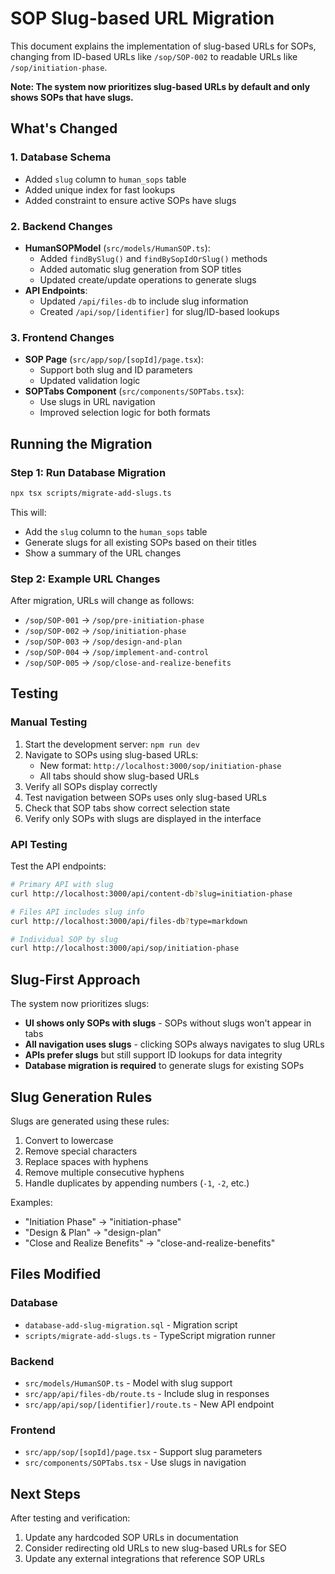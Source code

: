 # SOP Slug-based URL Migration

This document explains the implementation of slug-based URLs for SOPs, changing from ID-based URLs like `/sop/SOP-002` to readable URLs like `/sop/initiation-phase`. 

**Note: The system now prioritizes slug-based URLs by default and only shows SOPs that have slugs.**

## What's Changed

### 1. Database Schema
- Added `slug` column to `human_sops` table
- Added unique index for fast lookups
- Added constraint to ensure active SOPs have slugs

### 2. Backend Changes
- **HumanSOPModel** (`src/models/HumanSOP.ts`):
  - Added `findBySlug()` and `findBySopIdOrSlug()` methods
  - Added automatic slug generation from SOP titles
  - Updated create/update operations to generate slugs
- **API Endpoints**:
  - Updated `/api/files-db` to include slug information
  - Created `/api/sop/[identifier]` for slug/ID-based lookups

### 3. Frontend Changes
- **SOP Page** (`src/app/sop/[sopId]/page.tsx`):
  - Support both slug and ID parameters
  - Updated validation logic
- **SOPTabs Component** (`src/components/SOPTabs.tsx`):
  - Use slugs in URL navigation
  - Improved selection logic for both formats

## Running the Migration

### Step 1: Run Database Migration
```bash
npx tsx scripts/migrate-add-slugs.ts
```

This will:
- Add the `slug` column to the `human_sops` table
- Generate slugs for all existing SOPs based on their titles
- Show a summary of the URL changes

### Step 2: Example URL Changes
After migration, URLs will change as follows:
- `/sop/SOP-001` → `/sop/pre-initiation-phase`
- `/sop/SOP-002` → `/sop/initiation-phase`
- `/sop/SOP-003` → `/sop/design-and-plan`
- `/sop/SOP-004` → `/sop/implement-and-control`
- `/sop/SOP-005` → `/sop/close-and-realize-benefits`

## Testing

### Manual Testing
1. Start the development server: `npm run dev`
2. Navigate to SOPs using slug-based URLs:
   - New format: `http://localhost:3000/sop/initiation-phase`
   - All tabs should show slug-based URLs
3. Verify all SOPs display correctly
4. Test navigation between SOPs uses only slug-based URLs
5. Check that SOP tabs show correct selection state
6. Verify only SOPs with slugs are displayed in the interface

### API Testing
Test the API endpoints:
```bash
# Primary API with slug
curl http://localhost:3000/api/content-db?slug=initiation-phase

# Files API includes slug info
curl http://localhost:3000/api/files-db?type=markdown

# Individual SOP by slug
curl http://localhost:3000/api/sop/initiation-phase
```

## Slug-First Approach

The system now prioritizes slugs:
- **UI shows only SOPs with slugs** - SOPs without slugs won't appear in tabs
- **All navigation uses slugs** - clicking SOPs always navigates to slug URLs
- **APIs prefer slugs** but still support ID lookups for data integrity
- **Database migration is required** to generate slugs for existing SOPs

## Slug Generation Rules

Slugs are generated using these rules:
1. Convert to lowercase
2. Remove special characters
3. Replace spaces with hyphens
4. Remove multiple consecutive hyphens
5. Handle duplicates by appending numbers (`-1`, `-2`, etc.)

Examples:
- "Initiation Phase" → "initiation-phase"
- "Design & Plan" → "design-plan"
- "Close and Realize Benefits" → "close-and-realize-benefits"

## Files Modified

### Database
- `database-add-slug-migration.sql` - Migration script
- `scripts/migrate-add-slugs.ts` - TypeScript migration runner

### Backend
- `src/models/HumanSOP.ts` - Model with slug support
- `src/app/api/files-db/route.ts` - Include slug in responses
- `src/app/api/sop/[identifier]/route.ts` - New API endpoint

### Frontend
- `src/app/sop/[sopId]/page.tsx` - Support slug parameters
- `src/components/SOPTabs.tsx` - Use slugs in navigation

## Next Steps

After testing and verification:
1. Update any hardcoded SOP URLs in documentation
2. Consider redirecting old URLs to new slug-based URLs for SEO
3. Update any external integrations that reference SOP URLs